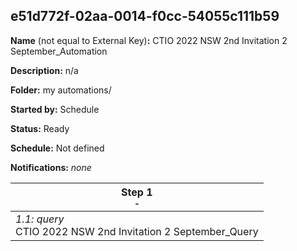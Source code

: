 ## e51d772f-02aa-0014-f0cc-54055c111b59

**Name** (not equal to External Key)**:** CTIO 2022 NSW 2nd Invitation 2 September_Automation

**Description:** n/a

**Folder:** my automations/

**Started by:** Schedule

**Status:** Ready

**Schedule:** Not defined

**Notifications:** _none_


| Step 1<br>_<small>-</small>_ |
| --- |
| _1.1: query_<br>CTIO 2022 NSW 2nd Invitation 2 September_Query |
